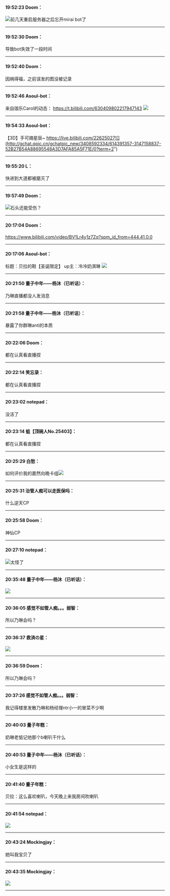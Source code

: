 #### 19:52:23  Doom：

![](http://gchat.qpic.cn/gchatpic_new/1747222904/614391357-2352426219-11255D9F3D2443ED55FEFDACFE23606C/0?term=2")前几天重启服务器之后忘开mirai bot了

*****

#### 19:52:30  Doom：

导致bot失效了一段时间

*****

#### 19:52:40  Doom：

因祸得福，之前误发的图没被记录

*****

#### 19:52:46  Asoul-bot：

来自珈乐Carol的动态：
https://t.bilibili.com/630409802217947143
![](http://gchat.qpic.cn/gchatpic_new/3408592334/614391357-2835354027-DD4895406A880DD117796118529EF666/0?term=2")

*****

#### 19:54:33  Asoul-bot：

【3D】手可摘星辰~
https://live.bilibili.com/22625027![](http://gchat.qpic.cn/gchatpic_new/3408592334/614391357-3147158837-52B27B54A88695548A3D7AFA85A5F71E/0?term=2")

*****

#### 19:55:20  L：

快进到大道都被磨灭了

*****

#### 19:57:49  Doom：

![](http://gchat.qpic.cn/gchatpic_new/1747222904/614391357-2370874599-D6124F4A6C4F1CFCF1F249821D68369E/0?term=2")石头还能受伤？

*****

#### 20:17:04  Doom：

https://www.bilibili.com/video/BV1Lr4y1z7Zq?spm_id_from=444.41.0.0

*****

#### 20:17:06  Asoul-bot：

标题：贝拉的鞋【圣诞限定】
up主：冷冷奶淇琳
![](http://gchat.qpic.cn/gchatpic_new/3408592334/614391357-2704366351-7B1B1A5C33C1C037B2EA5E8A43D76F59/0?term=2")

*****

#### 20:21:50  量子中年——杨沐（已听话）：

乃琳直播都没人发消息

*****

#### 20:21:58  量子中年——杨沐（已听话）：

暴露了你群琳anti的本质

*****

#### 20:22:06  Doom：

都在认真看直播捏

*****

#### 20:22:14  笑忘录：

都在认真看直播捏

*****

#### 20:23:02  notepad：

没活了

*****

#### 20:23:14  蛆【顶碗人No.25403】：

都在认真看直播捏

*****

#### 20:25:29  白愁：

如何评价我的嘉然向晚卡组![](http://gchat.qpic.cn/gchatpic_new/1774494241/614391357-2406753928-787B7974CAD02EACBB26220D51D27D3A/0?term=2")

*****

#### 20:25:31  治管人痴可以走医保吗：

什么逆天CP

*****

#### 20:25:58  Doom：

神仙CP

*****

#### 20:27:10  notepad：

![](http://gchat.qpic.cn/gchatpic_new/976058243/614391357-3165910192-F1204A653ADEBAAAFE9BDF330D6E36C8/0?term=2")太怪了

*****

#### 20:35:48  量子中年——杨沐（已听话）：

![](http://gchat.qpic.cn/gchatpic_new/3023857629/614391357-2521971548-A3D8C52AB9F7ED01561B96CA96006869/0?term=2")

*****

#### 20:36:05  感觉不如管人痴。。。弱智：

所以乃琳会吗？

*****

#### 20:36:37  救済の星：

![](http://gchat.qpic.cn/gchatpic_new/1162516409/614391357-2212485591-28F09A33B34CDC0BAF8F7ACFD60EA59C/0?term=2")

*****

#### 20:36:59  Doom：

所以乃琳会吗？

*****

#### 20:37:26  感觉不如管人痴。。。弱智：

我记得楼里发散乃琳和杨经理ntr小一的冒菜不少啊

*****

#### 20:40:03  量子年糕：

奶琳老惦记他那个b喇叭干什么

*****

#### 20:40:53  量子中年——杨沐（已听话）：

小女生是这样的

*****

#### 20:41:40  量子年糕：

贝拉：这么喜欢喇叭，今天晚上来我房间吹喇叭

*****

#### 20:41:54  notepad：

![](http://gchat.qpic.cn/gchatpic_new/976058243/614391357-2608819067-0275A2D8F98C6EC28244DDEE18395CA0/0?term=2")

*****

#### 20:43:24  Mockingjay：

她叫我宝贝了

*****

#### 20:43:35  Mockingjay：

![](http://gchat.qpic.cn/gchatpic_new/840201823/614391357-2215299010-A6559EC50735B5C26BE4C4B3A6D6E3BB/0?term=2")

*****

